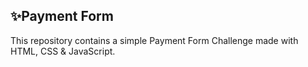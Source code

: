 ## ✨Payment Form
This repository contains a simple Payment Form Challenge made with HTML, CSS & JavaScript.